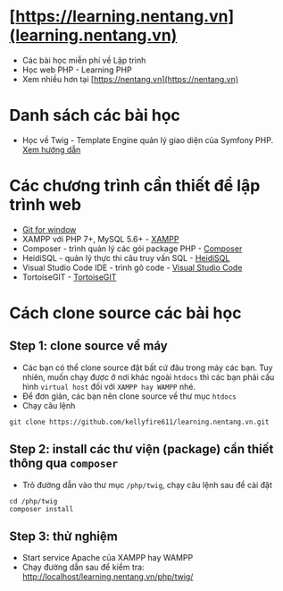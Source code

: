 # [https://learning.nentang.vn](learning.nentang.vn)
- Các bài học miễn phí về Lập trình
- Học web PHP - Learning PHP
- Xem nhiều hơn tại [https://nentang.vn](https://nentang.vn)

# Danh sách các bài học
- Học về Twig - Template Engine quản lý giao diện của Symfony PHP. [Xem hướng dẫn](./php/twig/readme.md)

# Các chương trình cần thiết để lập trình web
- [Git for window](https://git-scm.com/download/win)
- XAMPP với PHP 7+, MySQL 5.6+ - [XAMPP](https://www.apachefriends.org/download.html)
- Composer - trình quản lý các gói package PHP - [Composer](https://getcomposer.org/download/)
- HeidiSQL - quản lý thực thi câu truy vấn SQL - [HeidiSQL](https://www.heidisql.com/download.php)
- Visual Studio Code IDE - trình gõ code - [Visual Studio Code](https://code.visualstudio.com/)
- TortoiseGIT - [TortoiseGIT](https://tortoisegit.org/download/)

# Cách clone source các bài học
## Step 1: clone source về máy
- Các bạn có thể clone source đặt bất cứ đâu trong máy các bạn. Tuy nhiên, muốn chạy được ở nơi khác ngoài `htdocs` thì các bạn phải cấu hình `virtual host` đối với `XAMPP hay WAMPP` nhé.
- Để đơn giản, các bạn nên clone source về thư mục `htdocs`
- Chạy câu lệnh
```
git clone https://github.com/kellyfire611/learning.nentang.vn.git
```

## Step 2: install các thư viện (package) cần thiết thông qua `composer`
- Trỏ đường dẫn vào thư mục `/php/twig`, chạy câu lệnh sau để cài đặt
```
cd /php/twig
composer install
```

## Step 3: thử nghiệm
- Start service Apache của XAMPP hay WAMPP
- Chạy đường dẫn sau để kiểm tra: [http://localhost/learning.nentang.vn/php/twig/](http://localhost/learning.nentang.vn/php/twig/)